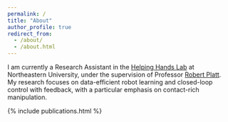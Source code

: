```yaml
---
permalink: /
title: "About"
author_profile: true
redirect_from: 
  - /about/
  - /about.html
---
```


I am currently a Research Assistant in the [Helping Hands Lab](https://www2.ccs.neu.edu/research/helpinghands/) at Northeastern University, under the supervision of Professor [Robert Platt](https://www2.ccs.neu.edu/research/helpinghands/people/). My research focuses on data-efficient robot learning and closed-loop control with feedback, with a particular emphasis on contact-rich manipulation.

{% include publications.html %}

